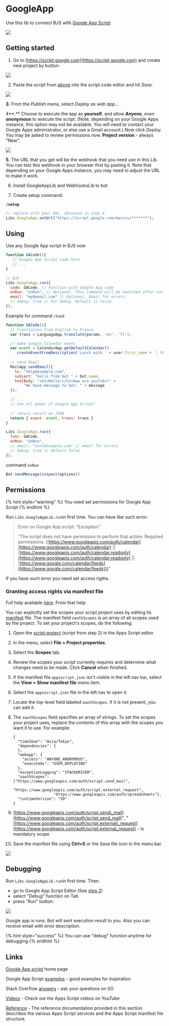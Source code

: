 # GoogleApp

Use this lib to connect BJS with [Google App Script](https://developers.google.com/apps-script)

![](../.gitbook/assets/image%20%2878%29.png)

## Getting started

1. Go to [https://script.google.com](https://script.google.com) and create new project by button:

![](../.gitbook/assets/image%20%2877%29.png)

2. Paste the script from [above](https://gist.github.com/bots-business/0635dfc5ee3b28328e93239a607d680c) into the script code editor and hit _Save._

![](../.gitbook/assets/image%20%2876%29.png)

**3.**  From the _Publish_ menu, select _Deploy as web app…_  
  
4**.** Choose to execute the app as **yourself**, and allow _**Anyone**, even **anonymous**_ to execute the script. \(Note, depending on your Google Apps instance, this option may not be available. You will need to contact your Google Apps administrator, or else use a Gmail account.\) Now click _Deploy_. You may be asked to review permissions now. **Project version** - always "New".

![](../.gitbook/assets/image%20%2872%29.png)

**5.** The URL that you get will be the webhook that you need use in this Lib. You can test this webhook in your browser first by pasting it. Note that depending on your Google Apps instance, you may need to adjust the URL to make it work. 

6. Install GoogleAppLib and WebhooksLib to bot

7. Create setup command:

**`/setup`**

```javascript
// replace with your URL, obtained in step 4
Libs.GoogleApp.setUrl("https://script.google.com/macros/*******");
```

## Using

Use any Google App script in BJS now

```javascript
function GACode(){
   // Google App Script code here
   // ...
}

// BJS
Libs.GoogleApp.run({
  code: GACode, // Function with Google App code
  onRun: "onRun", // Optional. This command will be executed after run
  email: "my@email.com" // Optional. Email for errors,
  // debug: true // For debug. Default is false
});
```

Example for command `/task`

```javascript
function GACode(){
  // translation from English to France
  var trans = LanguageApp.translate(params, 'en', 'fr');

  // make Google Calendar event
  var event = CalendarApp.getDefaultCalendar()
    .createEventFromDescription('Lunch with ' + user.first_name + ', Friday at 1PM');
  
  // send Email
  MailApp.sendEmail({
    to: "help@example.com",
    subject: "hello from bot " + bot.name,
    htmlBody: "<h1>Hello!</h1>How are you?<br>" +
        "We have message to bot: " + message
  });

  // ...
  // Use all power of Google App Script!
  
  // return result as JSON
  return { event: event, trans: trans }
}

Libs.GoogleApp.run({
  func: GACode,
  onRun: "onRun",
  // email: "test@example.com" // email for errors
  // debug: true // default false
});
```

command `onRun`

```javascript
Bot.sendMessage(inspect(options))
```

## Permissions

{% hint style="warning" %}
You need set permissions for Google App Script
{% endhint %}

Run `Libs.GoogleAppLib.run`in first time. You can have like such error:

> Error on Google App script: "Exception"
>
> "The script does not have permission to perform that action. Required permissions: \([https://www.googleapis.com/auth/calendar](https://www.googleapis.com/auth/calendar) \|\| [https://www.googleapis.com/auth/calendar.readonly](https://www.googleapis.com/auth/calendar.readonly) \|\| [https://www.google.com/calendar/feeds](https://www.google.com/calendar/feeds)\)"

If you have such error you need set access rigths.

### Granting access rights via manifest file

Full help available [here](https://developers.google.com/apps-script/concepts/scopes#setting_explicit_scopes). From that help:

You can explicitly set the scopes your script project uses by editing its [manifest](https://developers.google.com/apps-script/concepts/manifests) file. The manifest field `oauthScopes` is an array of all scopes used by the project. To set your project's scopes, do the following:

1. Open the [script project](googleapp.md#getting-started) \(script from step 2\) in the Apps Script editor.
2. In the menu, select **File &gt; Project properties**.
3. Select the **Scopes** tab.
4. Review the scopes your script currently requires and determine what changes need to be made. Click **Cancel** when finished.
5. If the manifest file `appsscript.json` isn't visible in the left nav bar, select the **View &gt; Show manifest file** menu item.
6. Select the `appsscript.json` file in the left nav to open it.
7. Locate the top-level field labeled `oauthScopes`. If it is not present, you can add it.
8. The `oauthScopes` field specifies an array of strings. To set the scopes your project uses, replace the contents of this array with the scopes you want it to use. For example:

   ```text
   {
     "timeZone": "Asia/Tokyo",
     "dependencies": {
     },
     "webapp": {
       "access": "ANYONE_ANONYMOUS",
       "executeAs": "USER_DEPLOYING"
     },
     "exceptionLogging": "STACKDRIVER",
     "oauthScopes": ["https://www.googleapis.com/auth/script.send_mail",
                     "https://www.googleapis.com/auth/script.external_request",
                     "https://www.googleapis.com/auth/spreadsheets"],
     "runtimeVersion": "V8"
   }
   ```

9. [https://www.googleapis.com/auth/script.send\_mail](https://www.googleapis.com/auth/script.send_mail)", "[https://www.googleapis.com/auth/script.external\_request](https://www.googleapis.com/auth/script.external_request) - is mandatory scope
10. Save the manifest file using **Ctrl+S** or the Save file icon in the menu bar.

![](../.gitbook/assets/image%20%2879%29.png)



## Debugging

Run `Libs.GoogleAppLib.run`in first time. Then:

* go to Google App Script Editor \(See [step 2](googleapp.md#getting-started)\)
* select "Debug" function on Tab
* press "Run" button:

![](../.gitbook/assets/image%20%2875%29.png)

Google app is runs. Bot will sent execution result to you. Also you can receive email with error description.

{% hint style="success" %}
You can use "debug" function anytime for debugging
{% endhint %}

## Links

[Google App script](https://developers.google.com/apps-script) home page

Google App Script [examples](https://github.com/gsuitedevs/apps-script-samples) - good examples for inspiration

Stack Overflow [answers](http://stackoverflow.com/questions/tagged/google-apps-script) - ask your questions on SO

[Videos](https://developers.google.com/apps-script/guides/videos) -  Check out the Apps Script videos on YouTube

[Reference](https://developers.google.com/apps-script/reference) - The reference documentation provided in this section describes the various Apps Script services and the Apps Script manifest file structure.

